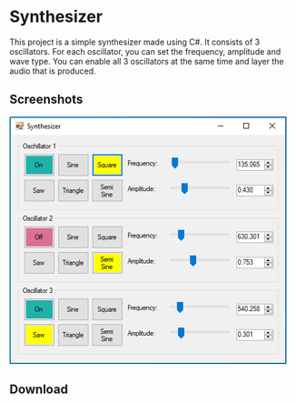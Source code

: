 # Synthesizer

This project is a simple synthesizer made using C#. It consists of 3 oscillators. For each oscillator, you can set the frequency, amplitude and wave type. You can enable all 3 oscillators at the same time and layer the audio that is produced. 

## Screenshots

![alt text](Screenshots/screenshot1.png "Screenshot 1")

## Download

